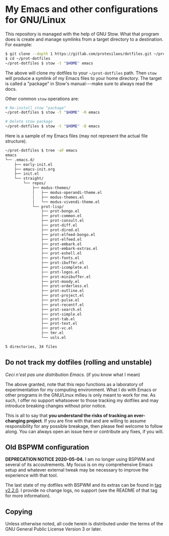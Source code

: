 # My Emacs and other configurations for GNU/Linux

This repository is managed with the help of GNU Stow.  What that program
does is create and manage symlinks from a target directory to a
destination.  For example:

```sh
$ git clone --depth 1 https://gitlab.com/protesilaos/dotfiles.git ~/prot-dotfiles
$ cd ~/prot-dotfiles
~/prot-dotfiles $ stow -t "$HOME" emacs
```

The above will clone my dotfiles to your `~/prot-dotfiles` path.  Then
`stow` will produce a symlink of my Emacs files to your home directory.
The target is called a "package" in Stow's manual---make sure to always
read the docs.

Other common `stow` operations are:

```sh
# Re-install stow "package"
~/prot-dotfiles $ stow -t "$HOME" -R emacs

# Delete stow package
~/prot-dotfiles $ stow -t "$HOME" -D emacs
```

Here is a sample of my Emacs files (may not represent the actual file
structure).

```sh
~/prot-dotfiles $ tree -aF emacs
emacs
└── .emacs.d/
    ├── early-init.el
    ├── emacs-init.org
    ├── init.el
    └── straight/
        └── repos/
            ├── modus-themes/
            │   ├── modus-operandi-theme.el
            │   ├── modus-themes.el
            │   └── modus-vivendi-theme.el
            └── prot-lisp/
                ├── prot-bongo.el
                ├── prot-common.el
                ├── prot-consult.el
                ├── prot-diff.el
                ├── prot-dired.el
                ├── prot-elfeed-bongo.el
                ├── prot-elfeed.el
                ├── prot-embark.el
                ├── prot-embark-extras.el
                ├── prot-eshell.el
                ├── prot-fonts.el
                ├── prot-ibuffer.el
                ├── prot-icomplete.el
                ├── prot-logos.el
                ├── prot-minibuffer.el
                ├── prot-moody.el
                ├── prot-orderless.el
                ├── prot-outline.el
                ├── prot-project.el
                ├── prot-pulse.el
                ├── prot-recentf.el
                ├── prot-search.el
                ├── prot-simple.el
                ├── prot-tab.el
                ├── prot-text.el
                ├── prot-vc.el
                ├── tmr.el
                └── usls.el

5 directories, 34 files
```

## Do not track my dotfiles (rolling and unstable)

_Ceci n'est pas une distribution Emacs._ (if you know what I mean)

The above granted, note that this repo functions as a laboratory of
experimentation for my computing environment.  What I do with Emacs or
other programs in the GNU/Linux milieu is only meant to work for me.  As
such, I offer no support whatsoever to those tracking my dotfiles and
may introduce breaking changes without prior notice.

This is all to say that **you understand the risks of tracking an
ever-changing project**.  If you are fine with that and are willing to
assume responsibility for any possible breakage, then please feel
welcome to follow along.  You can always open an issue here or
contribute any fixes, if you will.

## Old BSPWM configuration

**DEPRECATION NOTICE 2020-05-04.** I am no longer using BSPWM and
several of its accoutrements.  My focus is on my comprehensive Emacs
setup and whatever external tweak may be necessary to improve the
experience with that tool.

The last state of my dotfiles with BSPWM and its extras can be found in
[tag v2.2.0](https://gitlab.com/protesilaos/dotfiles/-/tree/v2.2.0).  I
provide no change logs, no support (see the README of that tag for more
information).

## Copying

Unless otherwise noted, all code herein is distributed under the terms
of the GNU General Public License Version 3 or later.
